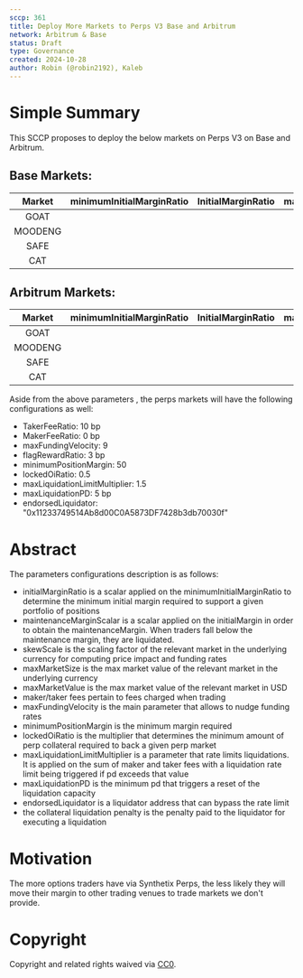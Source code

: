 ```yaml
---
sccp: 361
title: Deploy More Markets to Perps V3 Base and Arbitrum
network: Arbitrum & Base
status: Draft
type: Governance
created: 2024-10-28
author: Robin (@robin2192), Kaleb
---
```


# Simple Summary

This SCCP proposes to deploy the below markets on Perps V3 on Base and Arbitrum.

## Base Markets:

| **Market** | **minimumInitialMarginRatio** | **InitialMarginRatio** | **maintenanceMarginScalar** |    **skewScale**    | **maxMarketSize** | **maxMarketValue** |
|:----------:|:-----------------------------:|:----------------------:|:---------------------------:|:-------------------:|:-----------------:|:------------------:|
|    GOAT    |                               |                        |                             |                     |                   |                    |
|    MOODENG |                               |                        |                             |                     |                   |                    |
|    SAFE    |                               |                        |                             |                     |                   |                    |
|    CAT     |                               |                        |                             |                     |                   |                    |


## Arbitrum Markets:

| **Market** | **minimumInitialMarginRatio** | **InitialMarginRatio** | **maintenanceMarginScalar** |    **skewScale**    | **maxMarketSize** | **maxMarketValue** |
|:----------:|:-----------------------------:|:----------------------:|:---------------------------:|:-------------------:|:-----------------:|:------------------:|
|    GOAT    |                               |                        |                             |                     |                   |                    |
|    MOODENG |                               |                        |                             |                     |                   |                    |
|    SAFE    |                               |                        |                             |                     |                   |                    |
|    CAT     |                               |                        |                             |                     |                   |                    |


Aside from the above parameters , the perps markets will have the following configurations as well:
- TakerFeeRatio: 10 bp
- MakerFeeRatio: 0 bp
- maxFundingVelocity: 9
- flagRewardRatio: 3 bp
- minimumPositionMargin: 50
- lockedOiRatio: 0.5 
- maxLiquidationLimitMultiplier: 1.5
- maxLiquidationPD: 5 bp
- endorsedLiquidator: "0x11233749514Ab8d00C0A5873DF7428b3db70030f"


# Abstract

The parameters configurations description is as follows:
- initialMarginRatio is a scalar applied on the minimumInitialMarginRatio to determine the minimum initial margin required to support a given portfolio of positions
- maintenanceMarginScalar is a scalar applied on the initialMargin in order to obtain the maintenanceMargin. When traders fall below the maintenance margin, they are liquidated.
- skewScale is the scaling factor of the relevant market in the underlying currency for computing price impact and funding rates
- maxMarketSize is the max market value of the relevant market in the underlying currency
- maxMarketValue is the max market value of the relevant market in USD
- maker/taker fees pertain to fees charged when trading
- maxFundingVelocity is the main parameter that allows to nudge funding rates
- minimumPositionMargin is the minimum margin required
- lockedOiRatio is the multiplier that determines the minimum amount of perp collateral required to back a given perp market
- maxLiquidationLimitMultiplier is a parameter that rate limits liquidations. It is applied on the sum of maker and taker fees with a liquidation rate limit being triggered if pd exceeds that value
- maxLiquidationPD is the minimum pd that triggers a reset of the liquidation capacity
- endorsedLiquidator is a liquidator address that can bypass the rate limit
- the collateral liquidation penalty is the penalty paid to the liquidator for executing a liquidation


# Motivation

The more options traders have via Synthetix Perps, the less likely they will move their margin to other trading venues to trade markets we don't provide. 

# Copyright
Copyright and related rights waived via [CC0](https://creativecommons.org/publicdomain/zero/1.0/).
